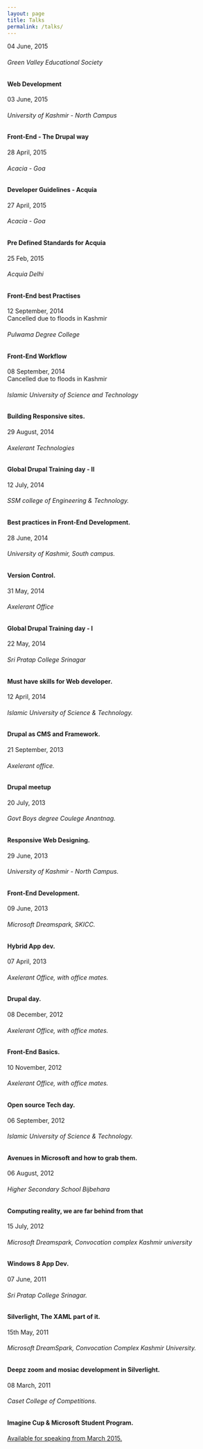 ```yaml
---
layout: page
title: Talks
permalink: /talks/
---
```


<div class="talks">
<div class="timed">04 June, 2015</div>
<h6>Green Valley Educational Society</h6>
<h4>Web Development</h4>
</div>

<div class="talks">
<div class="timed">03 June, 2015</div>
<h6>University of Kashmir - North Campus </h6>
<h4>Front-End - The Drupal way</h4>
</div>

<div class="talks">
<div class="timed">28 April, 2015</div>
<h6>Acacia - Goa </h6>
<h4>Developer Guidelines - Acquia</h4>
</div>

<div class="talks">
<div class="timed">27 April, 2015</div>
<h6>Acacia - Goa </h6>
<h4>Pre Defined Standards for Acquia</h4>
</div>

<div class="talks">
<div class="timed">25 Feb, 2015</div>
<h6>Acquia Delhi</h6>
<h4>Front-End best Practises</h4>
</div>

<div class="talks">
<div class="timed">12 September, 2014</div>
<coming>Cancelled due to floods in Kashmir</coming>
<h6>Pulwama Degree College</h6>
<h4>Front-End Workflow</h4>
</div>

<div class="talks">
<div class="timed">08 September, 2014</div>
<coming>Cancelled due to floods in Kashmir</coming>
<h6>Islamic University of Science and Technology</h6>
<h4>Building Responsive sites.</h4>
</div>

<div class="talks">
<div class="timed">29 August, 2014</div>
<h6>Axelerant Technologies</h6>
<h4>Global Drupal Training day - II</h4>
</div>

<div class="talks">
<div class="timed">12 July, 2014</div>
<h6>SSM college of Engineering &amp; Technology.</h6>
<h4>Best practices in Front-End Development.</h4>
</div>

<div class="talks">
<div class="timed">28 June, 2014</div>
<h6>University of Kashmir, South campus.</h6>
<h4>Version Control.</h4>
</div>

<div class="talks">
<div class="timed">31 May, 2014</div>
<h6>Axelerant Office</h6>
<h4>Global Drupal Training day - I</h4>
</div>

<div class="talks">
<div class="timed">22 May, 2014</div>
<h6>Sri Pratap College Srinagar</h6>
<h4>Must have skills for Web developer.</h4>
</div>

<div class="talks">
<div class="timed">12 April, 2014</div>
<h6>Islamic University of Science &amp; Technology.</h6>
<h4>Drupal as CMS and Framework.</h4>
</div>

<div class="talks">
<div class="timed">21 September, 2013</div>
<h6>Axelerant office.</h6>
<h4>Drupal meetup</h4>
</div>

<div class="talks">
<div class="timed">20 July, 2013</div>
<h6>Govt Boys degree Coulege Anantnag.</h6>
<h4>Responsive Web Designing.</h4>
</div>

<div class="talks">
<div class="timed">29 June, 2013</div>
<h6>University of Kashmir - North Campus.</h6>
<h4>Front-End Development.</h4>
</div>

<div class="talks">
<div class="timed">09 June, 2013</div>
<h6>Microsoft Dreamspark, SKICC.</h6>
<h4>Hybrid App dev.</h4>
</div>

<div class="talks">
<div class="timed">07 April, 2013</div>
<h6>Axelerant Office, with office mates.</h6>
<h4>Drupal day.</h4>
</div>

<div class="talks">
<div class="timed">08 December, 2012</div>
<h6>Axelerant Office, with office mates.</h6>
<h4>Front-End Basics.</h4>
</div>

<div class="talks">
<div class="timed">10 November, 2012</div>
<h6>Axelerant Office, with office mates.</h6>
<h4>Open source Tech day.</h4>
</div>

<div class="talks">
<div class="timed">06 September, 2012</div>
<h6>Islamic University of Science &amp; Technology.</h6>
<h4>Avenues in Microsoft and how to grab them.</h4>
</div>

<div class="talks">
<div class="timed">06 August, 2012</div>
<h6>Higher Secondary School Bijbehara</h6>
<h4>Computing reality, we are far behind from that</h4>
</div>

<div class="talks">
<div class="timed">15 July, 2012</div>
<h6>Microsoft Dreamspark, Convocation complex Kashmir university</h6>
<h4>Windows 8 App Dev.</h4>
</div>

<div class="talks">
<div class="timed">07 June, 2011</div>
<h6>Sri Pratap College Srinagar.</h6>
<h4>Silverlight, The XAML part of it.</h4>
</div>

<div class="talks">
<div class="timed">15th May, 2011</div>
<h6>Microsoft DreamSpark, Convocation Complex Kashmir University.</h6>
<h4>Deepz zoom and mosiac development in Silverlight.</h4>
</div>

<div class="talks">
<div class="timed">08 March, 2011</div>
<h6>Caset College of Competitions.</h6>
<h4>Imagine Cup &amp; Microsoft Student Program.</h4>
</div>


<div class="hire"><a href="/contact">Available for speaking from March 2015.</a></div>